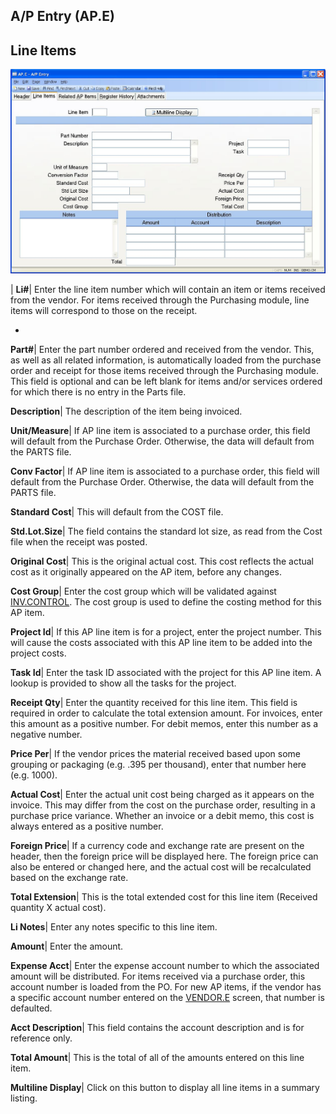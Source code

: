 ## A/P Entry (AP.E)
<PageHeader />

## Line Items

![](./AP-E-2.jpg)

| **Li#**|  Enter the line item number which will contain an item or items
received from the vendor. For items received through the Purchasing module,
line items will correspond to those on the receipt.

-  
**Part#**|  Enter the part number ordered and received from the vendor. This,
as well as all related information, is automatically loaded from the purchase
order and receipt for those items received through the Purchasing module. This
field is optional and can be left blank for items and/or services ordered for
which there is no entry in the Parts file.

**Description**|  The description of the item being invoiced.

**Unit/Measure**|  If AP line item is associated to a purchase order, this
field will default from the Purchase Order. Otherwise, the data will default
from the PARTS file.

**Conv Factor**|  If AP line item is associated to a purchase order, this
field will default from the Purchase Order. Otherwise, the data will default
from the PARTS file.

**Standard Cost**|  This will default from the COST file.

**Std.Lot.Size**|  The field contains the standard lot size, as read from the
Cost file when the receipt was posted.

**Original Cost**|  This is the original actual cost. This cost reflects the
actual cost as it originally appeared on the AP item, before any changes.

**Cost Group**|  Enter the cost group which will be validated against
[INV.CONTROL](../INV-CONTROL/README.md). The cost group is used to define the costing
method for this AP item.

**Project Id**|  If this AP line item is for a project, enter the project
number. This will cause the costs associated with this AP line item to be
added into the project costs.

**Task Id**|  Enter the task ID associated with the project for this AP line
item. A lookup is provided to show all the tasks for the project.

**Receipt Qty**|  Enter the quantity received for this line item. This field
is required in order to calculate the total extension amount. For invoices,
enter this amount as a positive number. For debit memos, enter this number as
a negative number.

**Price Per**|  If the vendor prices the material received based upon some
grouping or packaging (e.g. .395 per thousand), enter that number here (e.g.
1000).

**Actual Cost**|  Enter the actual unit cost being charged as it appears on
the invoice. This may differ from the cost on the purchase order, resulting in
a purchase price variance. Whether an invoice or a debit memo, this cost is
always entered as a positive number.

**Foreign Price**|  If a currency code and exchange rate are present on the
header, then the foreign price will be displayed here. The foreign price can
also be entered or changed here, and the actual cost will be recalculated
based on the exchange rate.

**Total Extension**|  This is the total extended cost for this line item
(Received quantity X actual cost).

**Li Notes**|  Enter any notes specific to this line item.

**Amount**|  Enter the amount.

**Expense Acct**|  Enter the expense account number to which the associated
amount will be distributed. For items received via a purchase order, this
account number is loaded from the PO. For new AP items, if the vendor has a
specific account number entered on the [VENDOR.E](../VENDOR-E/README.md) screen, that
number is defaulted.

**Acct Description**|  This field contains the account description and is for
reference only.

**Total Amount**|  This is the total of all of the amounts entered on this
line item.

**Multiline Display**|  Click on this button to display all line items in a
summary listing.


<badge text= "Version 8.10.57 " vertical="middle" />

<PageFooter />
